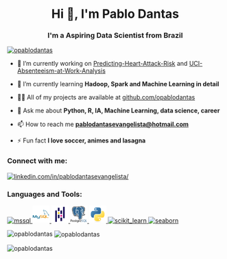 <h1 align="center">Hi 👋, I'm Pablo Dantas</h1>
<h3 align="center">I'm a Aspiring Data Scientist from Brazil</h3>


<p align="left"> <a href="https://github.com/ryo-ma/github-profile-trophy"><img src="https://github-profile-trophy.vercel.app/?username=opablodantas" alt="opablodantas" /></a> </p>

- 🔭 I’m currently working on [Predicting-Heart-Attack-Risk](https://github.com/opablodantas/Predicting-Heart-Attack-Risk) and [UCI-Absenteeism-at-Work-Analysis](https://github.com/opablodantas/UCI-Absenteeism-at-Work-Analysis)

- 🌱 I’m currently learning **Hadoop, Spark and Machine Learning in detail**

- 👨‍💻 All of my projects are available at [github.com/opablodantas](github.com/opablodantas)

- 💬 Ask me about **Python, R, IA, Machine Learning, data science, career**

- 📫 How to reach me **pablodantasevangelista@hotmail.com**

- ⚡ Fun fact **I love soccer, animes and lasagna**

<h3 align="left">Connect with me:</h3>
<p align="left">
<a href="https://linkedin.com/in/linkedin.com/in/pablodantasevangelista/" target="blank"><img align="center" src="https://raw.githubusercontent.com/rahuldkjain/github-profile-readme-generator/master/src/images/icons/Social/linked-in-alt.svg" alt="linkedin.com/in/pablodantasevangelista/" height="30" width="40" /></a>
</p>

<h3 align="left">Languages and Tools:</h3>
<p align="left"> <a href="https://www.microsoft.com/en-us/sql-server" target="_blank" rel="noreferrer"> <img src="https://www.svgrepo.com/show/303229/microsoft-sql-server-logo.svg" alt="mssql" width="40" height="40"/> </a> <a href="https://www.mysql.com/" target="_blank" rel="noreferrer"> <img src="https://raw.githubusercontent.com/devicons/devicon/master/icons/mysql/mysql-original-wordmark.svg" alt="mysql" width="40" height="40"/> </a> <a href="https://pandas.pydata.org/" target="_blank" rel="noreferrer"> <img src="https://raw.githubusercontent.com/devicons/devicon/2ae2a900d2f041da66e950e4d48052658d850630/icons/pandas/pandas-original.svg" alt="pandas" width="40" height="40"/> </a> <a href="https://www.postgresql.org" target="_blank" rel="noreferrer"> <img src="https://raw.githubusercontent.com/devicons/devicon/master/icons/postgresql/postgresql-original-wordmark.svg" alt="postgresql" width="40" height="40"/> </a> <a href="https://www.python.org" target="_blank" rel="noreferrer"> <img src="https://raw.githubusercontent.com/devicons/devicon/master/icons/python/python-original.svg" alt="python" width="40" height="40"/> </a> <a href="https://scikit-learn.org/" target="_blank" rel="noreferrer"> <img src="https://upload.wikimedia.org/wikipedia/commons/0/05/Scikit_learn_logo_small.svg" alt="scikit_learn" width="40" height="40"/> </a> <a href="https://seaborn.pydata.org/" target="_blank" rel="noreferrer"> <img src="https://seaborn.pydata.org/_images/logo-mark-lightbg.svg" alt="seaborn" width="40" height="40"/> </a> </p>

<p><img align="left" src="https://github-readme-stats.vercel.app/api/top-langs?username=opablodantas&show_icons=true&locale=en&layout=compact" alt="opablodantas" /></p>

<p>&nbsp;<img align="center" src="https://github-readme-stats.vercel.app/api?username=opablodantas&show_icons=true&locale=en" alt="opablodantas" /></p>

<p><img align="center" src="https://github-readme-streak-stats.herokuapp.com/?user=opablodantas&" alt="opablodantas" /></p>
